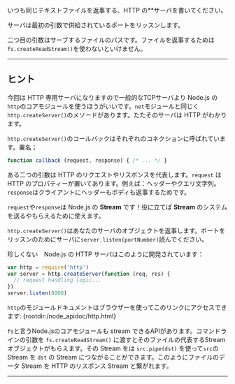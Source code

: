 いつも同じテキストファイルを返事する、HTTP の**サーバを書いてください。

サーバは最初の引数で供給されているポートをリッスンします。

二つ目の引数はサーブするファイルのパスです。ファイルを返事するためは`fs.createReadStream()`を使わないといけません。

----------------------------------------------------------------------
## ヒント

今回は HTTP 専用サーバになりますので一般的なTCPサーバより Node.js の`http`のコアモジュールを使うほうがいいです。`net`モジュールと同じく`http.createServer()`のメソードがあります。たたそのサーバは HTTP がわかります。

`http.createServer()`のコールバックはそれぞれのコネクションに呼ばれています。署名；

```js
function callback (request, response) { /* ... */ }
```

ある二つの引数は HTTP のリクエストやリスポンスを代表します。`request` は HTTP のプロパティーが置いてあります。例えば：ヘッダーやクエリ文字列。`response`はクライアントにヘッダーもボディも返事するためです。

`request`や`response`は Node.js の **Stream** です！役に立てば **Stream** のシステムを送るやもらえるために使えます。

`http.createServer()`はあなたのサーバのオブジェクトを返事します。ポートをリッスンのためにサーバに`server.listen(portNumber)`読んでください。


珍しくない　Node.js の HTTP サーバはこのように開発されています：

```js
var http = require('http')
var server = http.createServer(function (req, res) {
  // request handling logic...
})
server.listen(8000)
```

`http`のモジュールドキュメントはブラウザーを使ってこのリンクにアクセスできます:
  {rootdir:/node_apidoc/http.html}

`fs`と言うNode.jsのコアモジュールも stream できるAPIがあります。コマンドラインの引数を `fs.createReadStream()` に渡すとそのファイルの代表するStreamオブジェクトがもらえます。その Stream をは `src.pipe(dst)` を使って`src`の Stream を `dst` の Stream につながることができます。このようにファイルのデータ Stream を HTTP のリスポンス Stream と繋がれます。

----------------------------------------------------------------------
